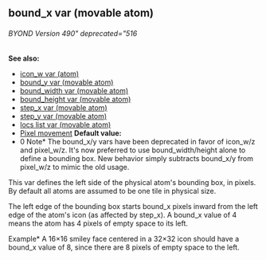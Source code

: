 ## bound_x var (movable atom) 
###### BYOND Version 490" deprecated="516
**See also:**
*   [icon_w var (atom)](/ref/atom/var/icon_w.md) 
*   [bound_y var (movable atom)](/ref/atom/movable/var/bound_y.md) 
*   [bound_width var (movable atom)](/ref/atom/movable/var/bound_width.md) 
*   [bound_height var (movable atom)](/ref/atom/movable/var/bound_height.md) 
*   [step_x var (movable atom)](/ref/atom/movable/var/step_x.md) 
*   [step_y var (movable atom)](/ref/atom/movable/var/step_y.md) 
*   [locs list var (movable atom)](/ref/atom/movable/var/locs.md) 
*   [Pixel movement](/ref/%7Bnotes%7D/pixel-movement.md) <!-- -->
**Default value:**
*   0
Note* The bound_x/y vars have been deprecated in favor of icon_w/z and
pixel_w/z. It\'s now preferred to use bound_width/height alone to define
a bounding box. New behavior simply subtracts bound_x/y from pixel_w/z
to mimic the old usage. 

This var defines the left side of the
physical atom\'s bounding box, in pixels. By default all atoms are
assumed to be one tile in physical size. 

The left edge of the
bounding box starts bound_x pixels inward from the left edge of the
atom\'s icon (as affected by step_x). A bound_x value of 4 means the
atom has 4 pixels of empty space to its left. 

Example* A 16×16
smiley face centered in a 32×32 icon should have a bound_x value of 8,
since there are 8 pixels of empty space to the left.